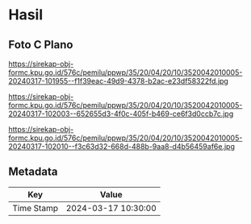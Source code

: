 # Hasil

## Foto C Plano

https://sirekap-obj-formc.kpu.go.id/576c/pemilu/ppwp/35/20/04/20/10/3520042010005-20240317-101955--f1f39eac-49d9-4378-b2ac-e23df58322fd.jpg

https://sirekap-obj-formc.kpu.go.id/576c/pemilu/ppwp/35/20/04/20/10/3520042010005-20240317-102003--652655d3-4f0c-405f-b469-ce6f3d0ccb7c.jpg

https://sirekap-obj-formc.kpu.go.id/576c/pemilu/ppwp/35/20/04/20/10/3520042010005-20240317-102010--f3c63d32-668d-488b-9aa8-d4b56459af6e.jpg


## Metadata

| Key        | Value               |
| ---------- | ------------------- |
| Time Stamp | 2024-03-17 10:30:00 |



